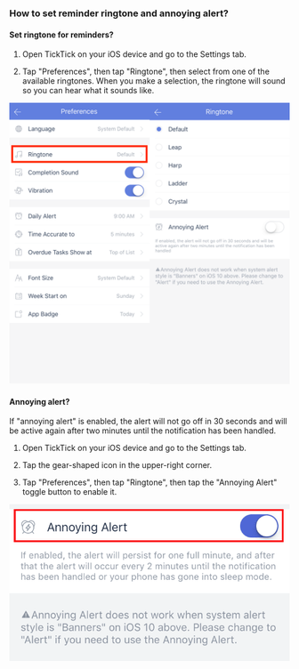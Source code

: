 ### How to set reminder ringtone and annoying alert?

#### Set ringtone for reminders?

1. Open TickTick on your iOS device and go to the Settings tab.

2. Tap "Preferences", then tap "Ringtone", then select from one of the available ringtones. When you make a selection, the ringtone will sound so you can hear what it sounds like.

![](ios/4.4/ios10.png)
#### Annoying alert?

If "annoying alert" is enabled, the alert will not go off in 30 seconds and will be active again after two minutes until the notification has been handled.

1. Open TickTick on your iOS device and go to the Settings tab.

2. Tap the gear-shaped icon in the upper-right corner.

3. Tap "Preferences", then tap "Ringtone", then tap the "Annoying Alert" toggle button to enable it.

![](ios/4.4/4.4.2.2.png)
